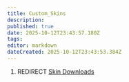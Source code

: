```yaml
---
title: Custom_Skins
description: 
published: true
date: 2025-10-12T23:43:57.180Z
tags: 
editor: markdown
dateCreated: 2025-10-12T23:43:53.384Z
---
```


1.  REDIRECT [Skin Downloads](Skin_Downloads "wikilink")